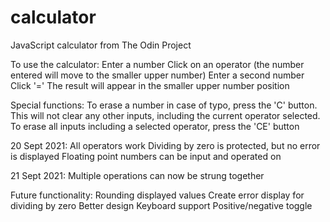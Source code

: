 # calculator

JavaScript calculator from The Odin Project

To use the calculator: 
	Enter a number
	Click on an operator (the number entered will move to the smaller upper number)
	Enter a second number
	Click '='
	The result will appear in the smaller upper number position

Special functions:
	To erase a number in case of typo, press the 'C' button. This will not clear any other inputs, including the current operator selected.
	To erase all inputs including a selected operator, press the 'CE' button

20 Sept 2021: 
	All operators work
	Dividing by zero is protected, but no error is displayed
	Floating point numbers can be input and operated on

21 Sept 2021:
	Multiple operations can now be strung together

Future functionality:
	Rounding displayed values
	Create error display for dividing by zero
	Better design
	Keyboard support
	Positive/negative toggle
